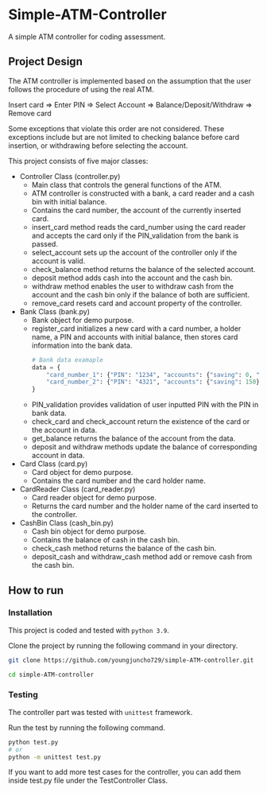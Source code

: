 # Simple-ATM-Controller

A simple ATM controller for coding assessment.

## Project Design

The ATM controller is implemented based on the assumption that the user follows the procedure of using the real ATM.

Insert card ⇒ Enter PIN ⇒ Select Account => Balance/Deposit/Withdraw ⇒ Remove card

Some exceptions that violate this order are not considered. These exceptions include but are not limited to checking balance before card insertion, or withdrawing before selecting the account.

This project consists of five major classes:

- Controller Class (controller.py)
  - Main class that controls the general functions of the ATM.
  - ATM controller is constructed with a bank, a card reader and a cash bin with initial balance.
  - Contains the card number, the account of the currently inserted card.
  - insert_card method reads the card_number using the card reader and accepts the card only if the PIN_validation from the bank is passed.
  - select_account sets up the account of the controller only if the account is valid.
  - check_balance method returns the balance of the selected account.
  - deposit method adds cash into the account and the cash bin.
  - withdraw method enables the user to withdraw cash from the account and the cash bin only if the balance of both are sufficient.
  - remove_card resets card and account property of the controller.
- Bank Class (bank.py)
  - Bank object for demo purpose.
  - register_card initializes a new card with a card number, a holder name, a PIN and accounts with initial balance, then stores card information into the bank data.
    ```python
    # Bank data examaple
    data = {
        "card_number_1": {"PIN": "1234", "accounts": {"saving": 0, "checking": 200}},
        "card_number_2": {"PIN": "4321", "accounts": {"saving": 150}},
    }
    ```
  - PIN_validation provides validation of user inputted PIN with the PIN in bank data.
  - check_card and check_account return the existence of the card or the account in data.
  - get_balance returns the balance of the account from the data.
  - deposit and withdraw methods update the balance of corresponding account in data.
- Card Class (card.py)
  - Card object for demo purpose.
  - Contains the card number and the card holder name.
- CardReader Class (card_reader.py)
  - Card reader object for demo purpose.
  - Returns the card number and the holder name of the card inserted to the controller.
- CashBin Class (cash_bin.py)
  - Cash bin object for demo purpose.
  - Contains the balance of cash in the cash bin.
  - check_cash method returns the balance of the cash bin.
  - deposit_cash and withdraw_cash method add or remove cash from the cash bin.

## How to run

### Installation

This project is coded and tested with `python 3.9`.

Clone the project by running the following command in your directory.

```bash
git clone https://github.com/youngjuncho729/simple-ATM-controller.git

cd simple-ATM-controller
```

### Testing

The controller part was tested with `unittest` framework.

Run the test by running the following command.

```bash
python test.py
# or
python -m unittest test.py
```

If you want to add more test cases for the controller, you can add them inside test.py file under the TestController Class.
